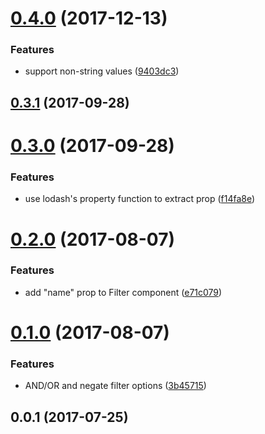 <a name="0.4.0"></a>
# [0.4.0](https://github.com/neptunejs/redux-search-filter/compare/v0.3.1...v0.4.0) (2017-12-13)


### Features

* support non-string values ([9403dc3](https://github.com/neptunejs/redux-search-filter/commit/9403dc3))



<a name="0.3.1"></a>
## [0.3.1](https://github.com/neptunejs/redux-search-filter/compare/v0.3.0...v0.3.1) (2017-09-28)



<a name="0.3.0"></a>
# [0.3.0](https://github.com/neptunejs/redux-search-filter/compare/v0.2.0...v0.3.0) (2017-09-28)


### Features

* use lodash's property function to extract prop ([f14fa8e](https://github.com/neptunejs/redux-search-filter/commit/f14fa8e))



<a name="0.2.0"></a>
# [0.2.0](https://github.com/neptunejs/redux-search-filter/compare/v0.1.0...v0.2.0) (2017-08-07)


### Features

* add "name" prop to Filter component ([e71c079](https://github.com/neptunejs/redux-search-filter/commit/e71c079))



<a name="0.1.0"></a>
# [0.1.0](https://github.com/neptunejs/redux-search-filter/compare/v0.0.1...v0.1.0) (2017-08-07)


### Features

* AND/OR and negate filter options ([3b45715](https://github.com/neptunejs/redux-search-filter/commit/3b45715))



<a name="0.0.1"></a>
## 0.0.1 (2017-07-25)



